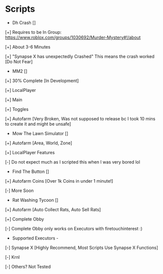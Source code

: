 # Scripts

- Dh Crash []

[+] Requires to be In Group: https://www.roblox.com/groups/1030692/Murder-Mystery#!/about

[+] About 3-6 Minutes

[+] "Synapse X has unexpectedly Crashed" This means the crash worked [Do Not Fear]

- MM2 []

[+] 30% Complete [In Development]

[+] LocalPlayer

[+] Main

[+] Toggles

[+] Autofarm [Very Broken, Was not supposed to release bc I took 10 mins to create it and might be unsafe]

- Mow The Lawn Simulator []

[+] Autofarm [Area, World, Zone]

[+] LocalPlayer Features

[-] Do not expect much as I scripted this when I was very bored lol

- Find The Button []

[+] Autofarm Coins [Over 1k Coins in under 1 minute!]

[-] More Soon

- Rat Washing Tycoon []

[+] Autofarm [Auto Collect Rats, Auto Sell Rats]

[+] Complete Obby

[-] Complete Obby only works on Executors with firetouchinterest :)

- Supported Executors -

[-] Synapse X [Highly Recommend, Most Scripts Use Synapse X Functions]

[-] Krnl

[-] Others? Not Tested
